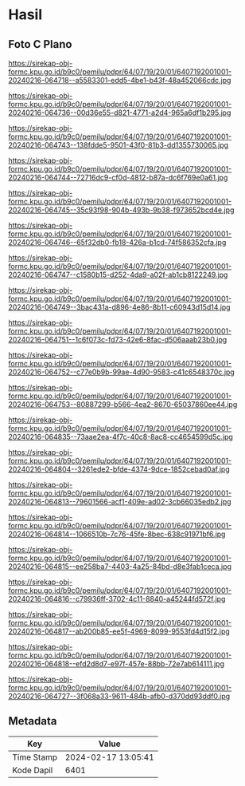 # Hasil

## Foto C Plano

https://sirekap-obj-formc.kpu.go.id/b9c0/pemilu/pdpr/64/07/19/20/01/6407192001001-20240216-064718--a5583301-edd5-4be1-b43f-48a452066cdc.jpg

https://sirekap-obj-formc.kpu.go.id/b9c0/pemilu/pdpr/64/07/19/20/01/6407192001001-20240216-064736--00d36e55-d821-4771-a2d4-965a6df1b295.jpg

https://sirekap-obj-formc.kpu.go.id/b9c0/pemilu/pdpr/64/07/19/20/01/6407192001001-20240216-064743--138fdde5-9501-43f0-81b3-dd1355730065.jpg

https://sirekap-obj-formc.kpu.go.id/b9c0/pemilu/pdpr/64/07/19/20/01/6407192001001-20240216-064744--72716dc9-cf0d-4812-b87a-dc6f769e0a61.jpg

https://sirekap-obj-formc.kpu.go.id/b9c0/pemilu/pdpr/64/07/19/20/01/6407192001001-20240216-064745--35c93f98-904b-493b-9b38-f973652bcd4e.jpg

https://sirekap-obj-formc.kpu.go.id/b9c0/pemilu/pdpr/64/07/19/20/01/6407192001001-20240216-064746--65f32db0-fb18-426a-b1cd-74f586352cfa.jpg

https://sirekap-obj-formc.kpu.go.id/b9c0/pemilu/pdpr/64/07/19/20/01/6407192001001-20240216-064747--c1580b15-d252-4da9-a02f-ab1cb8122249.jpg

https://sirekap-obj-formc.kpu.go.id/b9c0/pemilu/pdpr/64/07/19/20/01/6407192001001-20240216-064749--3bac431a-d896-4e86-8b11-c60943d15d14.jpg

https://sirekap-obj-formc.kpu.go.id/b9c0/pemilu/pdpr/64/07/19/20/01/6407192001001-20240216-064751--1c6f073c-fd73-42e6-8fac-d506aaab23b0.jpg

https://sirekap-obj-formc.kpu.go.id/b9c0/pemilu/pdpr/64/07/19/20/01/6407192001001-20240216-064752--c77e0b9b-99ae-4d90-9583-c41c6548370c.jpg

https://sirekap-obj-formc.kpu.go.id/b9c0/pemilu/pdpr/64/07/19/20/01/6407192001001-20240216-064753--80887299-b566-4ea2-8670-65037860ee44.jpg

https://sirekap-obj-formc.kpu.go.id/b9c0/pemilu/pdpr/64/07/19/20/01/6407192001001-20240216-064835--73aae2ea-4f7c-40c8-8ac8-cc4654599d5c.jpg

https://sirekap-obj-formc.kpu.go.id/b9c0/pemilu/pdpr/64/07/19/20/01/6407192001001-20240216-064804--3261ede2-bfde-4374-9dce-1852cebad0af.jpg

https://sirekap-obj-formc.kpu.go.id/b9c0/pemilu/pdpr/64/07/19/20/01/6407192001001-20240216-064813--79601566-acf1-409e-ad02-3cb66035edb2.jpg

https://sirekap-obj-formc.kpu.go.id/b9c0/pemilu/pdpr/64/07/19/20/01/6407192001001-20240216-064814--1066510b-7c76-45fe-8bec-638c91971bf6.jpg

https://sirekap-obj-formc.kpu.go.id/b9c0/pemilu/pdpr/64/07/19/20/01/6407192001001-20240216-064815--ee258ba7-4403-4a25-84bd-d8e3fab1ceca.jpg

https://sirekap-obj-formc.kpu.go.id/b9c0/pemilu/pdpr/64/07/19/20/01/6407192001001-20240216-064816--c79936ff-3702-4c11-8840-a45244fd572f.jpg

https://sirekap-obj-formc.kpu.go.id/b9c0/pemilu/pdpr/64/07/19/20/01/6407192001001-20240216-064817--ab200b85-ee5f-4969-8099-9553fd4d15f2.jpg

https://sirekap-obj-formc.kpu.go.id/b9c0/pemilu/pdpr/64/07/19/20/01/6407192001001-20240216-064818--efd2d8d7-e97f-457e-88bb-72e7ab614111.jpg

https://sirekap-obj-formc.kpu.go.id/b9c0/pemilu/pdpr/64/07/19/20/01/6407192001001-20240216-064727--3f068a33-9611-484b-afb0-d370dd93ddf0.jpg


## Metadata

| Key        | Value               |
| ---------- | ------------------- |
| Time Stamp | 2024-02-17 13:05:41 |
| Kode Dapil | 6401                |



